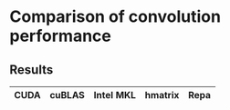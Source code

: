 # Comparison of convolution performance
## Results
| CUDA | cuBLAS | Intel MKL | hmatrix | Repa |
| ---- | ------ | --------- | ------- | ---- |

